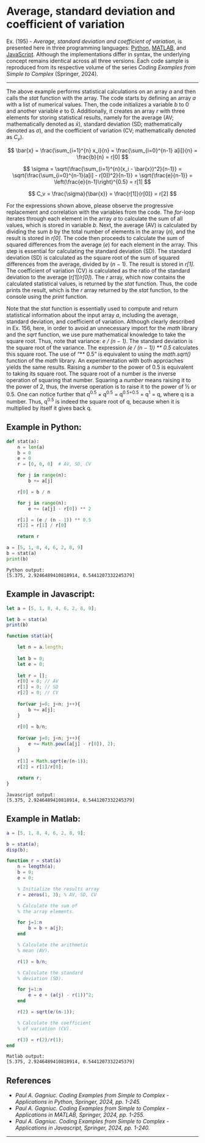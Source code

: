 # Average, standard deviation and coefficient of variation

Ex. (195) - <i>Average, standard deviation and coefficient of variation</i>, is presented here in three programming languages: <a href="https://github.com/Gagniuc/Python-Coding-Examples-from-Simple-to-Complex">Python</a>, <a href="https://github.com/Gagniuc/MATLAB-Coding-Examples-from-Simple-to-Complex">MATLAB</a>, and <a href="https://github.com/Gagniuc/JavaScript-Coding-Examples-from-Simple-to-Complex">JavaScript</a>. Although the implementations differ in syntax, the underlying concept remains identical across all three versions. Each code sample is reproduced from its respective volume of the series <i>Coding Examples from Simple to Complex</i> (Springer, 2024).

***

The above example performs statistical calculations on an array <i>a</i> and then calls the <i>stat</i> function with the array. The code starts by defining an array <i>a</i> with a list of numerical values. Then, the code initializes a variable <i>b</i> to 0 and another variable <i>e</i> to 0. Additionally, it creates an array <i>r</i> with three elements for storing statistical results, namely for the average (AV; mathematically denoted as <i>x̄</i>), standard deviation (SD; mathematically denoted as <i>σ</i>), and the coefficient of variation (CV; mathematically denoted as <i>C<sub>v</sub></i>).

$$
\bar{x} = \frac{\sum_{i=1}^{n} x_i}{n} 
        = \frac{\sum_{i=0}^{n-1} a[i]}{n} 
        = \frac{b}{n} 
        = r[0]
$$

$$
\sigma = \sqrt{\frac{\sum_{i=1}^{n}(x_i - \bar{x})^2}{n-1}} 
       = \sqrt{\frac{\sum_{i=0}^{n-1}(a[i] - r[0])^2}{n-1}} 
       = \sqrt{\frac{e}{n-1}} 
       = \left(\frac{e}{n-1}\right)^{0.5} 
       = r[1]
$$

$$
C_v = \frac{\sigma}{\bar{x}} 
    = \frac{r[1]}{r[0]} 
    = r[2]
$$

For the expressions shown above, please observe the progressive replacement and correlation with the variables from the code. The <i>for</i>-loop iterates through each element in the array <i>a</i> to calculate the sum of all values, which is stored in variable <i>b</i>. Next, the average (AV) is calculated by dividing the sum <i>b</i> by the total number of elements in the array (<i>n</i>), and the result is stored in <i>r[0]</i>. The code then proceeds to calculate the sum of squared differences from the average (<i>e</i>) for each element in the array. This step is essential for calculating the standard deviation (SD). The standard deviation (SD) is calculated as the square root of the sum of squared differences from the average, divided by (<i>n</i> − 1). The result is stored in <i>r[1]</i>. The coefficient of variation (CV) is calculated as the ratio of the standard deviation to the average (<i>r[1]/r[0]</i>). The <i>r</i> array, which now contains the calculated statistical values, is returned by the <i>stat</i> function. Thus, the code prints the result, which is the <i>r</i> array returned by the <i>stat</i> function, to the console using the <i>print</i> function.

Note that the <i>stat</i> function is essentially used to compute and return statistical information about the input array <i>a</i>, including the average, standard deviation, and coefficient of variation. Although clearly described in Ex. 156, here, in order to avoid an unnecessary import for the <i>math</i> library and the <i>sqrt</i> function, we use pure mathematical knowledge to take the square root. Thus, note that variance: <i>e / (n − 1)</i>. The standard deviation is the square root of the variance. The expression <i>(e / (n − 1)) ** 0.5</i> calculates this square root. The use of “** 0.5” is equivalent to using the <i>math.sqrt()</i> function of the <i>math</i> library. An experimentation with both approaches yields the same results. Raising a <i>number</i> to the power of 0.5 is equivalent to taking its square root. The square root of a number is the inverse operation of squaring that number. Squaring a <i>number</i> means raising it to the power of 2, thus, the inverse operation is to raise it to the power of ½ or 0.5. One can notice further that q<sup>0.5</sup> × q<sup>0.5</sup> = q<sup>0.5+0.5</sup> = q<sup>1</sup> = q, where q is a number. Thus, q<sup>0.5</sup> is indeed the square root of q, because when it is multiplied by itself it gives back q.

## Example in Python:

```python
def stat(a):
    n = len(a)
    b = 0
    e = 0
    r = [0, 0, 0]  # AV, SD, CV

    for j in range(n):
        b += a[j]

    r[0] = b / n

    for j in range(n):
        e += (a[j] - r[0]) ** 2

    r[1] = (e / (n - 1)) ** 0.5
    r[2] = r[1] / r[0]

    return r

a = [5, 1, 8, 4, 6, 2, 8, 9]
b = stat(a)
print(b)
``` 

```text
Python output:
[5.375, 2.9246489410818914, 0.5441207332245379]
```

## Example in Javascript:

```javascript
let a = [5, 1, 8, 4, 6, 2, 8, 9];

let b = stat(a)
print(b)

function stat(a){

    let n = a.length;
    
    let b = 0;
    let e = 0;
    
    let r = [];
    r[0] = 0; // AV
    r[1] = 0; // SD
    r[2] = 0; // CV
    
    for(var j=0; j<n; j++){
        b += a[j];
    }
    
    r[0] = b/n;
    
    for(var j=0; j<n; j++){
        e += Math.pow((a[j] - r[0]), 2);
    }
    
    r[1] = Math.sqrt(e/(n-1));
    r[2] = r[1]/r[0];
    
    return r;
}
```

```text
Javascript output:
[5.375, 2.9246489410818914, 0.5441207332245379]
```

## Example in Matlab:

```matlab
a = [5, 1, 8, 4, 6, 2, 8, 9];

b = stat(a);
disp(b);

function r = stat(a)
    n = length(a);
    b = 0;
    e = 0;

    % Initialize the results array
    r = zeros(1, 3); % AV, SD, CV

    % Calculate the sum of 
    % the array elements.

    for j=1:n
        b = b + a(j);
    end

    % Calculate the arithmetic 
    % mean (AV).

    r(1) = b/n;

    % Calculate the standard 
    % deviation (SD).

    for j=1:n
        e = e + (a(j) - r(1))^2;
    end

    r(2) = sqrt(e/(n-1));

    % Calculate the coefficient 
    % of variation (CV).

    r(3) = r(2)/r(1);
end
```

```text
Matlab output:
[5.375, 2.9246489410818914, 0.5441207332245379]
```

## References

- <i>Paul A. Gagniuc. Coding Examples from Simple to Complex - Applications in Python, Springer, 2024, pp. 1-245.</i>
- <i>Paul A. Gagniuc. Coding Examples from Simple to Complex - Applications in MATLAB, Springer, 2024, pp. 1-255.</i>
- <i>Paul A. Gagniuc. Coding Examples from Simple to Complex - Applications in Javascript, Springer, 2024, pp. 1-240.</i>

***
